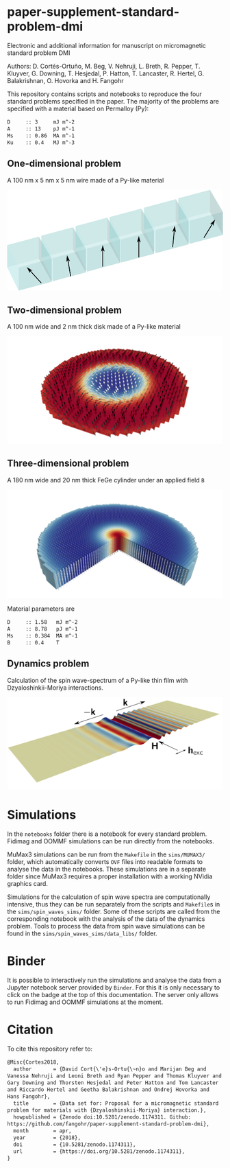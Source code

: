 # paper-supplement-standard-problem-dmi

Electronic and additional information for manuscript on micromagnetic standard
problem DMI

Authors: D. Cortés-Ortuño, M. Beg, V. Nehruji, L. Breth, R. Pepper, T. Kluyver,
G. Downing, T. Hesjedal, P. Hatton, T. Lancaster, R. Hertel, G.  Balakrishnan,
O. Hovorka and H. Fangohr

This repository contains scripts and notebooks to reproduce the four standard
problems specified in the paper. The majority of the problems are specified
with a material based on Permalloy (Py):

    D     :: 3     mJ m^-2  
    A     :: 13    pJ m^-1  
    Ms    :: 0.86  MA m^-1  
    Ku    :: 0.4   MJ m^-3   

## One-dimensional problem

A 100 nm  x 5 nm x 5 nm wire made of a Py-like material

![](notebooks/mayavi/one-dim.png)

## Two-dimensional problem

A 100 nm wide and 2 nm thick disk made of a Py-like material

![](notebooks/mayavi/system_2d.png)

## Three-dimensional problem

A 180 nm wide and 20 nm thick FeGe cylinder under an applied field `B`

![](notebooks/mayavi/system_3d_cylinder.png)

Material parameters are

    D     :: 1.58   mJ m^-2  
    A     :: 8.78   pJ m^-1  
    Ms    :: 0.384  MA m^-1
    B     :: 0.4    T

## Dynamics problem

Calculation of the spin wave-spectrum of a Py-like thin film with
Dzyaloshinkii-Moriya interactions.

![](notebooks/mayavi/sws/sws.png)

# Simulations

In the `notebooks` folder there is a notebook for every standard problem.
Fidimag and OOMMF simulations can be run directly from the notebooks.  

MuMax3 simulations can be run from the `Makefile` in the `sims/MUMAX3/` folder,
which automatically converts `OVF` files into readable formats to analyse the
data in the notebooks. These simulations are in a separate folder since
MuMax3 requires a proper installation with a working NVidia graphics card.

Simulations for the calculation of spin wave spectra are computationally
intensive, thus they can be run separately from the scripts and `Makefile`s in
the `sims/spin_waves_sims/` folder. Some of these scripts are called from the
corresponding notebook with the analysis of the data of the dynamics problem.
Tools to process the data from spin wave simulations can be found in the
`sims/spin_waves_sims/data_libs/` folder.

# Binder

It is possible to interactively run the simulations and analyse the data from a
Jupyter notebook server provided by `Binder`. For this it is only necessary to
click on the badge at the top of this documentation. The server only allows
to run Fidimag and OOMMF simulations at the moment.

# Citation

To cite this repository refer to:

```
@Misc{Cortes2018,
  author       = {David Cort{\'e}s-Ortu{\~n}o and Marijan Beg and Vanessa Nehruji and Leoni Breth and Ryan Pepper and Thomas Kluyver and Gary Downing and Thorsten Hesjedal and Peter Hatton and Tom Lancaster and Riccardo Hertel and Geetha Balakrishnan and Ondrej Hovorka and Hans Fangohr},
  title        = {Data set for: Proposal for a micromagnetic standard problem for materials with {Dzyaloshinskii-Moriya} interaction.},
  howpublished = {Zenodo doi:10.5281/zenodo.1174311. Github: https://github.com/fangohr/paper-supplement-standard-problem-dmi},
  month        = apr,
  year         = {2018},
  doi          = {10.5281/zenodo.1174311},
  url          = {https://doi.org/10.5281/zenodo.1174311},
}
```


